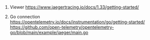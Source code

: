 
1. Viewer
https://www.jaegertracing.io/docs/1.33/getting-started/

2. Go connection
https://opentelemetry.io/docs/instrumentation/go/getting-started/
https://github.com/open-telemetry/opentelemetry-go/blob/main/example/jaeger/main.go